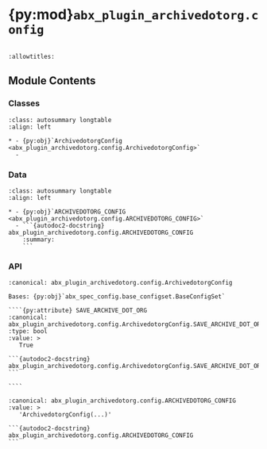 # {py:mod}`abx_plugin_archivedotorg.config`

```{py:module} abx_plugin_archivedotorg.config
```

```{autodoc2-docstring} abx_plugin_archivedotorg.config
:allowtitles:
```

## Module Contents

### Classes

````{list-table}
:class: autosummary longtable
:align: left

* - {py:obj}`ArchivedotorgConfig <abx_plugin_archivedotorg.config.ArchivedotorgConfig>`
  -
````

### Data

````{list-table}
:class: autosummary longtable
:align: left

* - {py:obj}`ARCHIVEDOTORG_CONFIG <abx_plugin_archivedotorg.config.ARCHIVEDOTORG_CONFIG>`
  - ```{autodoc2-docstring} abx_plugin_archivedotorg.config.ARCHIVEDOTORG_CONFIG
    :summary:
    ```
````

### API

`````{py:class} ArchivedotorgConfig(_case_sensitive: bool | None = None, _nested_model_default_partial_update: bool | None = None, _env_prefix: str | None = None, _env_file: pydantic_settings.sources.DotenvType | None = ENV_FILE_SENTINEL, _env_file_encoding: str | None = None, _env_ignore_empty: bool | None = None, _env_nested_delimiter: str | None = None, _env_parse_none_str: str | None = None, _env_parse_enums: bool | None = None, _cli_prog_name: str | None = None, _cli_parse_args: bool | list[str] | tuple[str, ...] | None = None, _cli_settings_source: pydantic_settings.sources.CliSettingsSource[typing.Any] | None = None, _cli_parse_none_str: str | None = None, _cli_hide_none_type: bool | None = None, _cli_avoid_json: bool | None = None, _cli_enforce_required: bool | None = None, _cli_use_class_docs_for_groups: bool | None = None, _cli_exit_on_error: bool | None = None, _cli_prefix: str | None = None, _cli_flag_prefix_char: str | None = None, _cli_implicit_flags: bool | None = None, _cli_ignore_unknown_args: bool | None = None, _secrets_dir: pydantic_settings.sources.PathType | None = None, **values: typing.Any)
:canonical: abx_plugin_archivedotorg.config.ArchivedotorgConfig

Bases: {py:obj}`abx_spec_config.base_configset.BaseConfigSet`

````{py:attribute} SAVE_ARCHIVE_DOT_ORG
:canonical: abx_plugin_archivedotorg.config.ArchivedotorgConfig.SAVE_ARCHIVE_DOT_ORG
:type: bool
:value: >
   True

```{autodoc2-docstring} abx_plugin_archivedotorg.config.ArchivedotorgConfig.SAVE_ARCHIVE_DOT_ORG
```

````

`````

````{py:data} ARCHIVEDOTORG_CONFIG
:canonical: abx_plugin_archivedotorg.config.ARCHIVEDOTORG_CONFIG
:value: >
   'ArchivedotorgConfig(...)'

```{autodoc2-docstring} abx_plugin_archivedotorg.config.ARCHIVEDOTORG_CONFIG
```

````
